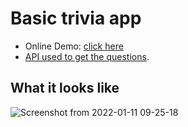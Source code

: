 # Basic trivia app



- Online Demo: [click here](https://sahilkashyap64.github.io/trivia-quiz-typescript-react/)
- [API used to get the questions](https://jservice.io/api/random).


## What it looks like

![Screenshot from 2022-01-11 09-25-18](https://user-images.githubusercontent.com/32007662/148878674-b97128b3-bb2c-439b-be00-8faa5c7b8175.png)
